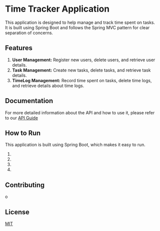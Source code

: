 # Time Tracker Application

This application is designed to help manage and track time spent on tasks. It is built using Spring Boot and follows the Spring MVC pattern for clear separation of concerns.

## Features

1. **User Management:** Register new users, delete users, and retrieve user details.
2. **Task Management:** Create new tasks, delete tasks, and retrieve task details.
3. **TimeLog Management:** Record time spent on tasks, delete time logs, and retrieve details about time logs.

## Documentation

For more detailed information about the API and how to use it, please refer to our [API Guide](https://github.com/nubowski/JAVA.TimeTracker/blob/master/Docs/API_GUIDE.md)

## How to Run

This application is built using Spring Boot, which makes it easy to run.

1. 
2. 
3. 
4. 

## Contributing

o

## License

[MIT](https://choosealicense.com/licenses/mit/)
